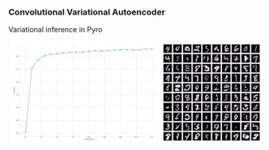 ### Convolutional Variational Autoencoder
Variational inference in Pyro

<p align="center">
    <img width="500" src="https://github.com/yngtodd/convae_pyro/blob/master/img/vae_results.png">
</p>
 
